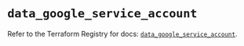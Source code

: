 # `data_google_service_account`

Refer to the Terraform Registry for docs: [`data_google_service_account`](https://registry.terraform.io/providers/hashicorp/google/6.22.0/docs/data-sources/service_account).
